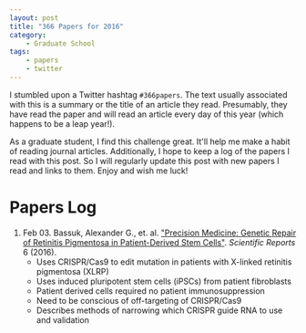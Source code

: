 ```yaml
---
layout: post
title: "366 Papers for 2016"
category:
    - Graduate School
tags:
    - papers
    - twitter
---
```


I stumbled upon a Twitter hashtag `#366papers`. The text usually associated with
this is a summary or the title of an article they read. Presumably, they have
read the paper and will read an article every day of this year (which happens to
be a leap year!).

As a graduate student, I find this challenge great. It'll help me make a habit
of reading journal articles. Additionally, I hope to keep a log of the papers I
read with this post. So I will regularly update this post with new papers I read
and links to them. Enjoy and wish me luck!

<!--break-->

# Papers Log

1. Feb 03. Bassuk, Alexander G., et. al. ["Precision Medicine: Genetic Repair of
   Retinitis Pigmentosa in Patient-Derived Stem Cells"][feb03bassuk].
   *Scientific Reports* 6 (2016).
    - Uses CRISPR/Cas9 to edit mutation in patients with X-linked retinitis
      pigmentosa (XLRP)
    - Uses induced pluripotent stem cells (iPSCs) from patient fibroblasts
    - Patient derived cells required no patient immunosuppression
    - Need to be conscious of off-targeting of CRISPR/Cas9
    - Describes methods of narrowing which CRISPR guide RNA to use and validation

[feb03bassuk]: http://www.nature.com/articles/srep19969
